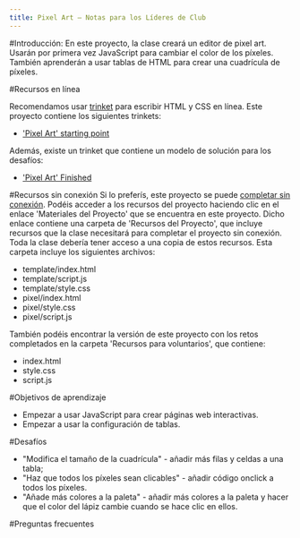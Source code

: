 ```yaml
---
title: Pixel Art — Notas para los Líderes de Club
---
```


#Introducción:
En este proyecto, la clase creará un editor de pixel art. Usarán por primera vez JavaScript para cambiar el color de los píxeles. También aprenderán a usar tablas de HTML para crear una cuadrícula de píxeles.

#Recursos en línea

Recomendamos usar [trinket](https://trinket.io/) para escribir HTML y CSS en línea. Este proyecto contiene los siguientes trinkets:

+ ['Pixel Art' starting point](https://trinket.io/html/web-pixel)

Además, existe un trinket que contiene un modelo de solución para los desafíos:

+ ['Pixel Art' Finished](https://trinket.io/html/0e102a306b)

#Recursos sin conexión
Si lo preferís, este proyecto se puede [completar sin conexión](../offline.html). Podéis acceder a los recursos del proyecto haciendo clic en el enlace 'Materiales del Proyecto' que se encuentra en este proyecto. Dicho enlace contiene una carpeta de 'Recursos del Proyecto', que incluye recursos que la clase necesitará para completar el proyecto sin conexión. Toda la clase debería tener acceso a una copia de estos recursos. Esta carpeta incluye los siguientes archivos:

+ template/index.html
+ template/script.js
+ template/style.css
+ pixel/index.html
+ pixel/style.css
+ pixel/script.js


También podéis encontrar la versión de este proyecto con los retos completados en la carpeta 'Recursos para voluntarios', que contiene:

+ index.html
+ style.css
+ script.js

#Objetivos de aprendizaje
+ Empezar a usar JavaScript para crear páginas web interactivas. 
+ Empezar a usar la configuración de tablas. 

#Desafíos
+ "Modifica el tamaño de la cuadrícula" - añadir más filas y celdas a una tabla;
+ "Haz que todos los píxeles sean clicables" - añadir código onclick a todos los píxeles.
+ "Añade más colores a la paleta" - añadir más colores a la paleta y hacer que el color del lápiz cambie cuando se hace clic en ellos. 

#Preguntas frecuentes

